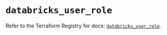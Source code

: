 # `databricks_user_role`

Refer to the Terraform Registry for docs: [`databricks_user_role`](https://registry.terraform.io/providers/databricks/databricks/1.58.0/docs/resources/user_role).
